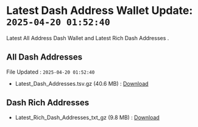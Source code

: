 # Latest Dash Address Wallet Update: `2025-04-20 01:52:40`

Latest All Address Dash Wallet and Latest Rich Dash Addresses .

## All Dash Addresses

File Updated : `2025-04-20 01:52:40`

- Latest_Dash_Addresses.tsv.gz (40.6 MB) : [Download](https://github.com/Pymmdrza/Rich-Address-Wallet/releases/tag/Dash)

## Dash Rich Addresses

- Latest_Rich_Dash_Addresses_txt_gz (9.8 MB) : [Download](https://github.com/Pymmdrza/Rich-Address-Wallet/releases/tag/Dash)
